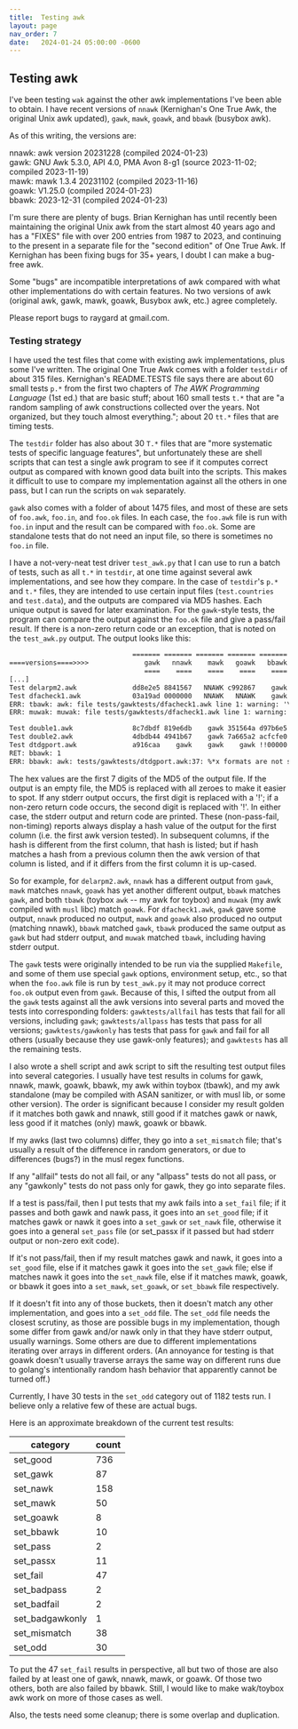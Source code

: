 ```yaml
---
title:  Testing awk
layout: page
nav_order: 7
date:   2024-01-24 05:00:00 -0600
---
```


## Testing awk

I've been testing `wak` against the other awk implementations I've been able to obtain.
I have recent versions of `nnawk` (Kernighan's One True Awk, the original Unix awk updated), `gawk`, `mawk`, `goawk`, and `bbawk` (busybox awk).

As of this writing, the versions are:

nnawk: awk version 20231228 (compiled 2024-01-23)    
gawk: GNU Awk 5.3.0, API 4.0, PMA Avon 8-g1 (source 2023-11-02; compiled 2023-11-19)    
mawk: mawk 1.3.4 20231102 (compiled 2023-11-16)    
goawk: V1.25.0  (compiled 2024-01-23)    
bbawk: 2023-12-31 (compiled 2024-01-23)    

I'm sure there are plenty of bugs.
Brian Kernighan has until recently been maintaining the original Unix awk from the start almost 40 years ago and has a "FIXES" file with over 200 entries from 1987 to 2023, and continuing to the present in a separate file for the "second edition" of One True Awk.
If Kernighan has been fixing bugs for 35+ years, I doubt I can make a bug-free awk.

Some "bugs" are incompatible interpretations of awk compared with what other implementations do with certain features.
No two versions of awk (original awk, gawk, mawk, goawk, Busybox awk, etc.) agree completely.

Please report bugs to raygard at gmail.com.

### Testing strategy

I have used the test files that come with existing awk implementations, plus some I've written.
The original One True Awk comes with a folder `testdir` of about 315 files.
Kernighan's README.TESTS file says there are about 60 small tests `p.*` from the first two chapters of *The AWK Programming Language* (1st ed.) that are basic stuff; about 160 small tests `t.*` that are "a random sampling of awk constructions collected over the years.  Not organized, but they touch almost everything."; about 20 `tt.*` files that are timing tests.

The `testdir` folder has also about 30 `T.*` files that are "more systematic tests of specific language features", but unfortunately these are shell scripts that can test a single awk program to see if it computes correct output as compared with known good data built into the scripts.
This makes it difficult to use to compare my implementation against all the others in one pass, but I can run the scripts on `wak` separately.

`gawk` also comes with a folder of about 1475 files, and most of these are sets of `foo.awk`, `foo.in`, and `foo.ok` files.
In each case, the `foo.awk` file is run with `foo.in` input and the result can be compared with `foo.ok`.
Some are standalone tests that do not need an input file, so there is sometimes no `foo.in` file.

I have a not-very-neat test driver `test_awk.py` that I can use to run a batch of tests, such as all `t.*` in `testdir`, at one time against several awk implementations, and see how they compare.
In the case of `testdir`'s `p.*` and `t.*` files, they are intended to use certain input files (`test.countries` and `test.data`), and the outputs are compared via MD5 hashes.
Each unique output is saved for later examination.
For the `gawk`-style tests, the program can compare the output against the `foo.ok` file and give a pass/fail result.
If there is a non-zero return code or an exception, that is noted on the `test_awk.py` output.
The output looks like this:


``` txt
                               ======= ======= ======= ======= ======= ======= =======
====versions====>>>>              gawk   nnawk    mawk   goawk   bbawk   tbawk   muwak
                                  ====    ====    ====    ====    ====    ====    ====
[...]
Test delarpm2.awk              dd8e2e5 8841567   NNAWK c992867    gawk   GOAWK   GOAWK
Test dfacheck1.awk             03a19ad 0000000   NNAWK   NNAWK    gawk !3a19ad   TBAWK
ERR: tbawk: awk: file tests/gawktests/dfacheck1.awk line 1: warning: '\<' -- unknown regex escape
ERR: muwak: muwak: file tests/gawktests/dfacheck1.awk line 1: warning: '\<' -- unknown regex escape

Test double1.awk               8c7dbdf 819e6db    gawk 351564a d97b6e5   BBAWK   BBAWK
Test double2.awk               4dbdb44 4941b67    gawk 7a665a2 acfcfe0 0124355   TBAWK
Test dtdgport.awk              a916caa    gawk    gawk    gawk !!00000    gawk    gawk
RET: bbawk: 1
ERR: bbawk: awk: tests/gawktests/dtdgport.awk:37: %*x formats are not supported
```
The hex values are the first 7 digits of the MD5 of the output file.
If the output is an empty file, the MD5 is replaced with all zeroes to make it easier to spot.
If any stderr output occurs, the first digit is replaced with a '!'; if a non-zero return code occurs, the second digit is replaced with '!'.
In either case, the stderr output and return code are printed.
These (non-pass-fail, non-timing) reports always display a hash value of the output for the first column (i.e. the first awk version tested).
In subsequent columns, if the hash is different from the first column, that hash is listed; but if hash matches a hash from a previous column then the awk version of that column is listed, and if it differs from the first column it is up-cased.

So for example, for `delarpm2.awk`, `nnawk` has a different output from `gawk`, `mawk` matches `nnawk`, `goawk` has yet another different output, `bbawk` matches `gawk`, and both `tbawk` (toybox `awk` -- my awk for toybox) and `muwak` (my awk compiled with `musl` libc) match `goawk`.
For `dfacheck1.awk`, `gawk` gave some output, `nnawk` produced no output, `mawk` and `goawk` also produced no output (matching nnawk), `bbawk` matched `gawk`, `tbawk` produced the same output as `gawk` but had stderr output, and `muwak` matched `tbawk`, including having stderr output.

The `gawk` tests were originally intended to be run via the supplied `Makefile`, and some of them use special `gawk` options, environment setup, etc., so that when the `foo.awk` file is run by `test_awk.py` it may not produce correct `foo.ok` output even from `gawk`.
Because of this, I sifted the output from all the `gawk` tests against all the awk versions into several parts and moved the tests into corresponding folders: `gawktests/allfail` has tests that fail for all versions, including `gawk`; `gawktests/allpass` has tests that pass for all versions; `gawktests/gawkonly` has tests that pass for `gawk` and fail for all others (usually because they use gawk-only features); and `gawktests` has all the remaining tests.

I also wrote a shell script and awk script to sift the resulting test output files into several categories.
I usually have test results in colums for gawk, nnawk, mawk, goawk, bbawk, my awk within toybox (tbawk), and my awk standalone (may be compiled with ASAN sanitizer, or with musl lib, or some other version).
The order is significant because I consider my result golden if it matches both gawk and nnawk, still good if it matches gawk or nawk, less good if it matches (only) mawk, goawk or bbawk.

If my awks (last two columns) differ, they go into a `set_mismatch` file; that's usually a result of the difference in random generators, or due to differences (bugs?) in the musl regex functions.

If any "allfail" tests do not all fail, or any "allpass" tests do not all pass, or any "gawkonly" tests do not pass only for gawk, they go into separate files.

If a test is pass/fail, then I put tests that my awk fails into a `set_fail` file; if it passes and both gawk and nawk pass, it goes into an `set_good` file; if it matches gawk or nawk it goes into a `set_gawk` or `set_nawk` file, otherwise it goes into a general `set_pass` file (or set_passx if it passed but had stderr output or non-zero exit code).

If it's not pass/fail, then if my result matches gawk and nawk, it goes into a `set_good` file, else if it matches gawk it goes into the `set_gawk` file; else if matches nawk it goes into the `set_nawk` file, else if it matches mawk, goawk, or bbawk it goes into a `set_mawk`, `set_goawk`, or `set_bbawk` file respectively.

If it doesn't fit into any of those buckets, then it doesn't match any other implementation, and goes into a `set_odd` file.
The `set_odd` file needs the closest scrutiny, as those are possible bugs in my implementation, though some differ from gawk and/or nawk only in that they have stderr output, usually warnings.
Some others are due to different implementations iterating over arrays in different orders.
(An annoyance for testing is that goawk doesn't usually traverse arrays the same way on different runs due to golang's intentionally random hash behavior that apparently cannot be turned off.)

Currently, I have 30 tests in the `set_odd` category out of 1182 tests run.
I believe only a relative few of these are actual bugs.

Here is an approximate breakdown of the current test results:

| category | count |
| ----- | --- |
| set_good | 736 |
| set_gawk | 87 |
| set_nawk | 158 |
| set_mawk | 50 |
| set_goawk | 8 |
| set_bbawk | 10 |
| set_pass | 2 |
| set_passx | 11 |
| set_fail | 47 |
| set_badpass | 2 |
| set_badfail | 2 |
| set_badgawkonly | 1 |
| set_mismatch | 38 |
| set_odd | 30 |

To put the 47 `set_fail` results in perspective, all but two of those are also failed by at least one of gawk, nnawk, mawk, or goawk.
Of those two others, both are also failed by bbawk.
Still, I would like to make wak/toybox awk work on more of those cases as well.

Also, the tests need some cleanup; there is some overlap and duplication.
